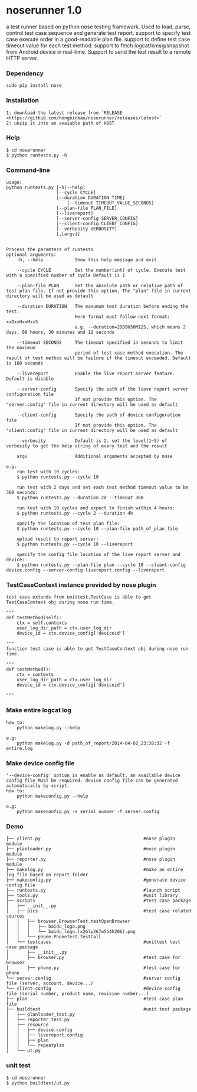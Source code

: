 noserunner 1.0
==========

a test runner based on python nose testing framework. Used to load, parse, control test case sequence and generate test report.
support to specify test case execute order  in a good-readable plan file. support to define test case timeout value for each test method. support to fetch logcat/kmsg/snapshot from Android device  in real-time. Support to send the test result  to a remote HTTP server.


### Dependency
    sudo pip install nose

### Installation
    1: download the latest release from `RELEASE <https://github.com/hongbinbao/noserunner/releases/latest>`
    2: unzip it into an avaiable path of HOST
    
### Help
    $ cd noserunner
    $ python runtests.py -h
  
### Command-line
    usage:
	python runtests.py [-h|--help]
	                   [--cycle CYCLE]
	                   [--duration DURATION_TIME]
                           [--timeout TIMEOUT_VALUE_SECONDS]
	                   [--plan-file PLAN_FILE]
	                   [--livereport]
	                   [--server-config SERVER_CONFIG]
	                   [--client-config CLIENT_CONFIG]
	                   [--verbosity VERBOSITY]
	                   [,[argv]]


    Process the paramters of runtests
    optional arguments:
	    -h, --help            Show this help message and exit

	    --cycle CYCLE         Set the number(int) of cycle. Execute test with a specified number of cycle Default is 1
	    
	    --plan-file PLAN      Set the absolute path or relative path of test plan file. If not provide this option. The "plan" file in current directory will be used as default

	    --duration DURATION   The maxumum test duration before ending the test.
					          Here format must follow next format: xxDxxHxxMxxS
					          e.g. --duration=2D09H30M12S, which means 2 days, 09 hours, 30 minutes and 12 seconds

        --timeout SECONDS     The timeout specified in seconds to limit the maximum
                              period of test case method execution. The result of test method will be failure if the timeout exceeded. Default is 180 seconds 
                              
	    --livereport          Enable the live report server feature. Default is disable
	    
        --server-config       Specify the path of the lieve report server configuration file
                              If not provide this option. The "server.config" file in current directory will be used as default
                              
        --client-config       Specify the path of device configuration file
                              If not provide this option. The "client.config" file in current directory will be used as default
                              
	    --verbosity           Default is 2. set the level(1~5) of verbosity to get the help string of every test and the result
	    
	    argv                  Additional arguments accepted by nose
	    
    e.g:
        run test with 10 cycles:
        $ python runtests.py --cycle 10
        
        run test with 2 days and set each test method timeout value to be 360 seconds:
        $ python runtests.py --duration 2d --timeout 360
        
        run test with 10 cycles and expect to finish within 4 hours:
        $ python runtests.py --cycle 2 --duration 4h
        
        specify the location of test plan file:
        $ python runtests.py --cycle 10 --plan-file path_of_plan_file
        
        upload result to report server:
        $ python runtests.py --cycle 10 --livereport
        
        specify the config file location of the live report server and device: 
        $ python runtests.py --plan-file plan --cycle 10 --client-config device.config --server-config livereport.config --livereport
        
### TestCaseContext instance provided by nose plugin

    test case extends from unittest.TestCase is able to get TestCaseContext obj during nose run time.
     
    """
    def testMethod(self):
        ctx = self.contexts 
        user_log_dir_path = ctx.user_log_dir
        device_id = ctx.device_config['deviceid']
        
    """
    function test case is able to get TestCaseContext obj during nose run time.
     
    """
    def testMethod():
        ctx = contexts 
        user_log_dir_path = ctx.user_log_dir
        device_id = ctx.device_config['deviceid']
        
    """

### Make entire logcat log
    how to:
        python makelog.py --help

    e.g:
        python makelog.py -d path_of_report/2014-04-02_23:38:32 -f entire.log

### Make device config file
    '--device-config' option is enable as default. an available device config file MUST be required. device config file can be generated automatically by script.
    how to:
        python makeconfig.py --help
        
    e.g:
        python makeconfig.py -s serial_number -f server.config

### Demo

    ├── client.py                                       #nose plugin module
    ├── planloader.py                                   #nose plugin module
    ├── reporter.py                                     #nose plugin module
    ├── makelog.py                                      #make an entire log file based on report folder
    ├── makeconfig.py                                   #generate device config file
    ├── runtests.py                                     #launch script
    ├── tools.py                                        #unit library
    ├── scripts                                         #test case package
    │   ├── __init__.py
    │   ├── pics                                        #test case related sources
    │   │   ├── browser.BrowserTest.testOpenBrowser
    │   │   │   ├── baidu_logo.png
    │   │   │   └── baidu_logo.(x267y267w554h206).png
    │   │   └── phone.PhoneTest.testCall
    │   └── testcases                                   #unittest test case package
    │       ├── __init__.py 
    │       ├── browser.py                              #test case for browser
    │       ├── phone.py                                #test case for phone
    └── server.config                                   #server config file (server, account, device...)
    └── client.config                                   #device config file (serial number, product name, revision number...)
    ├── plan                                            #test case plan file
    ├── buildtest                                       #unit test package
    │   ├── planloader_test.py
    │   ├── reporter_test.py
    │   ├── resource
    │   │   ├── device.config
    │   │   ├── livereport.config
    │   │   ├── plan
    │   │   └── repeatplan
    │   └── ut.py


### unit test
    $ cd noserunner
    $ python buildtest/ut.py
